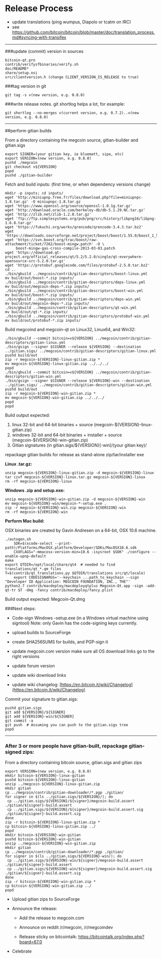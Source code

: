 Release Process
====================

* update translations (ping wumpus, Diapolo or tcatm on IRC)
* see https://github.com/bitcoin/bitcoin/blob/master/doc/translation_process.md#syncing-with-transifex

* * *

###update (commit) version in sources


	bitcoin-qt.pro
	contrib/verifysfbinaries/verify.sh
	doc/README*
	share/setup.nsi
	src/clientversion.h (change CLIENT_VERSION_IS_RELEASE to true)

###tag version in git

	git tag -s v(new version, e.g. 0.8.0)

###write release notes. git shortlog helps a lot, for example:

	git shortlog --no-merges v(current version, e.g. 0.7.2)..v(new version, e.g. 0.8.0)

* * *

##perform gitian builds

 From a directory containing the megcoin source, gitian-builder and gitian.sigs
  
	export SIGNER=(your gitian key, ie bluematt, sipa, etc)
	export VERSION=(new version, e.g. 0.8.0)
	pushd ./megcoin
	git checkout v${VERSION}
	popd
	pushd ./gitian-builder

 Fetch and build inputs: (first time, or when dependency versions change)

	mkdir -p inputs; cd inputs/
	wget 'http://miniupnp.free.fr/files/download.php?file=miniupnpc-1.8.tar.gz' -O miniupnpc-1.8.tar.gz
	wget 'https://www.openssl.org/source/openssl-1.0.1g.tar.gz'
	wget 'http://download.oracle.com/berkeley-db/db-5.1.29.NC.tar.gz'
	wget 'http://zlib.net/zlib-1.2.8.tar.gz'
	wget 'ftp://ftp.simplesystems.org/pub/png/src/history/libpng16/libpng-1.6.8.tar.gz'
	wget 'https://fukuchi.org/works/qrencode/qrencode-3.4.3.tar.bz2'
	wget 'https://downloads.sourceforge.net/project/boost/boost/1.55.0/boost_1_55_0.tar.bz2'
	wget 'https://svn.boost.org/trac/boost/raw-attachment/ticket/7262/boost-mingw.patch' -O \
	     boost-mingw-gas-cross-compile-2013-03-03.patch
	wget 'https://download.qt-project.org/official_releases/qt/5.2/5.2.0/single/qt-everywhere-opensource-src-5.2.0.tar.gz'
	wget 'https://protobuf.googlecode.com/files/protobuf-2.5.0.tar.bz2'
	cd ..
	./bin/gbuild ../megcoin/contrib/gitian-descriptors/boost-linux.yml
	mv build/out/boost-*.zip inputs/
	./bin/gbuild ../megcoin/contrib/gitian-descriptors/deps-linux.yml
	mv build/out/megcoin-deps-*.zip inputs/
	./bin/gbuild ../megcoin/contrib/gitian-descriptors/boost-win.yml
	mv build/out/boost-*.zip inputs/
	./bin/gbuild ../megcoin/contrib/gitian-descriptors/deps-win.yml
	mv build/out/megcoin-deps-*.zip inputs/
	./bin/gbuild ../megcoin/contrib/gitian-descriptors/qt-win.yml
	mv build/out/qt-*.zip inputs/
	./bin/gbuild ../megcoin/contrib/gitian-descriptors/protobuf-win.yml
	mv build/out/protobuf-*.zip inputs/

 Build megcoind and megcoin-qt on Linux32, Linux64, and Win32:
  
	./bin/gbuild --commit bitcoin=v${VERSION} ../megcoin/contrib/gitian-descriptors/gitian-linux.yml
	./bin/gsign --signer $SIGNER --release ${VERSION} --destination ../gitian.sigs/ ../megcoin/contrib/gitian-descriptors/gitian-linux.yml
	pushd build/out
	zip -r megcoin-${VERSION}-linux-gitian.zip *
	mv megcoin-${VERSION}-linux-gitian.zip ../../../
	popd
	./bin/gbuild --commit bitcoin=v${VERSION} ../megcoin/contrib/gitian-descriptors/gitian-win.yml
	./bin/gsign --signer $SIGNER --release ${VERSION}-win --destination ../gitian.sigs/ ../megcoin/contrib/gitian-descriptors/gitian-win.yml
	pushd build/out
	zip -r megcoin-${VERSION}-win-gitian.zip *
	mv megcoin-${VERSION}-win-gitian.zip ../../../
	popd
	popd

  Build output expected:

  1. linux 32-bit and 64-bit binaries + source (megcoin-${VERSION}-linux-gitian.zip)
  2. windows 32-bit and 64-bit binaries + installer + source (megcoin-${VERSION}-win-gitian.zip)
  3. Gitian signatures (in gitian.sigs/${VERSION}[-win]/(your gitian key)/

repackage gitian builds for release as stand-alone zip/tar/installer exe

**Linux .tar.gz:**

	unzip megcoin-${VERSION}-linux-gitian.zip -d megcoin-${VERSION}-linux
	tar czvf megcoin-${VERSION}-linux.tar.gz megcoin-${VERSION}-linux
	rm -rf megcoin-${VERSION}-linux

**Windows .zip and setup.exe:**

	unzip megcoin-${VERSION}-win-gitian.zip -d megcoin-${VERSION}-win
	mv megcoin-${VERSION}-win/megcoin-*-setup.exe .
	zip -r megcoin-${VERSION}-win.zip megcoin-${VERSION}-win
	rm -rf megcoin-${VERSION}-win

**Perform Mac build:**

  OSX binaries are created by Gavin Andresen on a 64-bit, OSX 10.6 machine.

	./autogen.sh
        SDK=$(xcode-select --print-path)/Platforms/MacOSX.platform/Developer/SDKs/MacOSX10.6.sdk
        CXXFLAGS="-mmacosx-version-min=10.6 -isysroot $SDK" ./configure --enable-upnp-default
	make
	export QTDIR=/opt/local/share/qt4  # needed to find translations/qt_*.qm files
	T=$(contrib/qt_translations.py $QTDIR/translations src/qt/locale)
        export CODESIGNARGS='--keychain ...path_to_keychain --sign "Developer ID Application: MEGCOIN FOUNDATION, INC., THE"'
	python2.7 contrib/macdeploy/macdeployqtplus Megcoin-Qt.app -sign -add-qt-tr $T -dmg -fancy contrib/macdeploy/fancy.plist

 Build output expected: Megcoin-Qt.dmg

###Next steps:

* Code-sign Windows -setup.exe (in a Windows virtual machine using signtool)
 Note: only Gavin has the code-signing keys currently.

* upload builds to SourceForge

* create SHA256SUMS for builds, and PGP-sign it

* update megcoin.com version
  make sure all OS download links go to the right versions
  
* update forum version

* update wiki download links

* update wiki changelog: [https://en.bitcoin.it/wiki/Changelog](https://en.bitcoin.it/wiki/Changelog)

Commit your signature to gitian.sigs:

	pushd gitian.sigs
	git add ${VERSION}/${SIGNER}
	git add ${VERSION}-win/${SIGNER}
	git commit -a
	git push  # Assuming you can push to the gitian.sigs tree
	popd

-------------------------------------------------------------------------

### After 3 or more people have gitian-built, repackage gitian-signed zips:

From a directory containing bitcoin source, gitian.sigs and gitian zips

	export VERSION=(new version, e.g. 0.8.0)
	mkdir bitcoin-${VERSION}-linux-gitian
	pushd bitcoin-${VERSION}-linux-gitian
	unzip ../megcoin-${VERSION}-linux-gitian.zip
	mkdir gitian
	cp ../megcoin/contrib/gitian-downloader/*.pgp ./gitian/
	for signer in $(ls ../gitian.sigs/${VERSION}/); do
	 cp ../gitian.sigs/${VERSION}/${signer}/megcoin-build.assert ./gitian/${signer}-build.assert
	 cp ../gitian.sigs/${VERSION}/${signer}/megcoin-build.assert.sig ./gitian/${signer}-build.assert.sig
	done
	zip -r bitcoin-${VERSION}-linux-gitian.zip *
	cp bitcoin-${VERSION}-linux-gitian.zip ../
	popd
	mkdir bitcoin-${VERSION}-win-gitian
	pushd bitcoin-${VERSION}-win-gitian
	unzip ../megcoin-${VERSION}-win-gitian.zip
	mkdir gitian
	cp ../megcoin/contrib/gitian-downloader/*.pgp ./gitian/
	for signer in $(ls ../gitian.sigs/${VERSION}-win/); do
	 cp ../gitian.sigs/${VERSION}-win/${signer}/megcoin-build.assert ./gitian/${signer}-build.assert
	 cp ../gitian.sigs/${VERSION}-win/${signer}/megcoin-build.assert.sig ./gitian/${signer}-build.assert.sig
	done
	zip -r bitcoin-${VERSION}-win-gitian.zip *
	cp bitcoin-${VERSION}-win-gitian.zip ../
	popd

- Upload gitian zips to SourceForge

- Announce the release:

  - Add the release to megcoin.com

  - Announce on reddit /r/megcoin, /r/megcoindev

  - Release sticky on bitcointalk: https://bitcointalk.org/index.php?board=67.0

- Celebrate 

